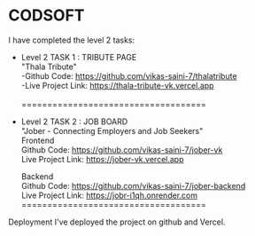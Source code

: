 # CODSOFT

I have completed the level 2 tasks:

- Level 2 TASK 1 : TRIBUTE PAGE
  <br>
  "Thala Tribute"
  <br>
  -Github Code: https://github.com/vikas-saini-7/thalatribute
  <br>
  -Live Project Link: https://thala-tribute-vk.vercel.app
  <br><br>
====================================

- Level 2 TASK 2 : JOB BOARD
  <br>
  "Jober - Connecting Employers and Job Seekers"
  <br>
  Frontend
    <br>
    Github Code: https://github.com/vikas-saini-7/jober-vk
    <br>
    Live Project Link: https://jober-vk.vercel.app

  Backend
    <br>
    Github Code: https://github.com/vikas-saini-7/jober-backend
    <br>
    Live Project Link: https://jobr-i1qh.onrender.com
    <br>
====================================

Deployment
I've deployed the project on github and Vercel.
